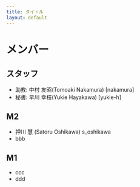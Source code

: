 ```yaml
---
title: タイトル
layout: default
---
```


# メンバー

## スタッフ
- 助教: 中村 友昭(Tomoaki Nakamura) [nakamura]
- 秘書: 早川 幸枝(Yukie Hayakawa) [yukie-h]

## M2
- 押川 慧 (Satoru Oshikawa) s_oshikawa
- bbb

## M1
- ccc
- ddd
